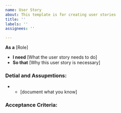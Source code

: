 ```yaml
---
name: User Story
about: This template is for creating user stories
title: ''
labels: ''
assignees: ''

---
```


**As a** [Role]
- **I need** [What the user story needs to do]
- **So that** [Why this user story is necessary]


### Detial and Assupmtions:
- * [document what you know]


### Acceptance Criteria: 
